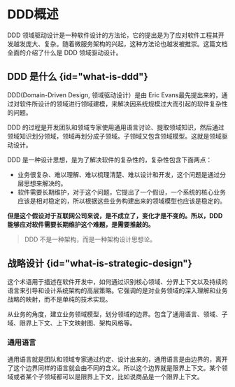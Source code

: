 # DDD概述

DDD 领域驱动设计是一种软件设计的方法论，它的提出是为了应对软件工程其开发越发庞大、复杂。随着微服务架构的兴起，这种方法论也越发被推崇。这篇文档全面的介绍了什么是 DDD 领域驱动设计。

## DDD 是什么 {id="what-is-ddd"}

DDD(Domain-Driven Design, 领域驱动设计）是由 Eric Evans最先提出来的，通过对软件所设计的领域进行领域建模，来解决因系统规模过大而引起的软件复杂性的问题。

DDD 的过程是开发团队和领域专家使用通用语言讨论、提取领域知识，然后通过领域知识划分领域，领域再划分成子领域。子领域又包含领域模型。这就是领域驱动设计。

DDD 是一种设计思想，是为了解决软件的复杂性的，复杂性包含下面两点：

* 业务很复杂、难以理解、难以梳理清楚、难以设计和开发，这个问题是通过分层思想来解决的。
* 软件需要长期维护，对于这个问题，它提出了一个假设，一个系统的核心业务应该是相对稳定的，所以根据这些业务构建出来的领域模型也应该是稳定的。

**但是这个假设对于互联网公司来说，是不成立了，变化才是不变的。所以，DDD 能够应对软件需要长期维护这个难题，是需要推敲的。**

> DDD 不是一种架构，而是一种架构设计思想论。

## 战略设计 {id="what-is-strategic-design"}

这个术语用于描述在软件开发中，如何通过识别核心领域、分界上下文以及持续的语言来引导和设计系统架构的高层策略。它强调的是对业务领域的深入理解和业务战略的映射，而不是单纯的技术实现。

从业务的角度，建立业务领域模型，划分领域的边界。包含了通用语言、领域、子域、限界上下文、上下文映射图、架构风格等。

### 通用语言 ###

通用语言就是团队和领域专家通过约定、设计出来的，通用语言是由边界的，离开了这个边界同样的语言就会由不同的含义。所以这个边界就是限界上下文。某个领域或者某个子领域都可以是限界上下文，比如说商品是一个限界上下文。


